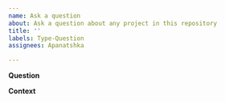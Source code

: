 ```yaml
---
name: Ask a question
about: Ask a question about any project in this repository
title: ''
labels: Type-Question
assignees: Apanatshka

---
```


<!--
To consider beforehand:
We strongly encourage you to ask questions the #spoofax-users channel of the Metaborg Slack organization. In this channel, more people will look into your question, and often, the question will be answered more quickly. For more information on getting in touch, please refer to https://www.spoofax.dev/spoofax-docs/support/
-->

**Question**
<!--
Ask your question. Please be concise and specific to what the precise question is.
-->

**Context**
<!--
Please provide some background information. What made you ask this question? Which potential answers have you considered? How will you deal with possible answers?
-->
